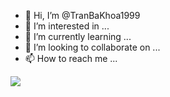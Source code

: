 - 👋 Hi, I’m @TranBaKhoa1999
- 👀 I’m interested in ...
- 🌱 I’m currently learning ...
- 💞️ I’m looking to collaborate on ...
- 📫 How to reach me ...

<!---
TranBaKhoa1999/TranBaKhoa1999 is a ✨ special ✨ repository because its `README.md` (this file) appears on your GitHub profile.
You can click the Preview link to take a look at your changes.
--->
<img src="https://img.shields.io/badge/php-%23777BB4.svg?style=for-the-badge&logo=php&logoColor=white">
